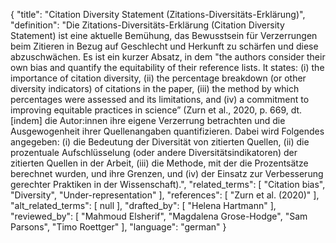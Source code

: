 {
    "title": "Citation Diversity Statement (Zitations-Diversitäts-Erklärung)",
    "definition": "Die Zitations-Diversitäts-Erklärung (Citation Diversity Statement) ist eine aktuelle Bemühung, das Bewusstsein für Verzerrungen beim Zitieren in Bezug auf Geschlecht und Herkunft zu schärfen und diese abzuschwächen. Es ist ein kurzer Absatz, in dem \"the authors consider their own bias and quantify the equitability of their reference lists. It states: (i) the importance of citation diversity, (ii) the percentage breakdown (or other diversity indicators) of citations in the paper, (iii) the method by which percentages were assessed and its limitations, and (iv) a commitment to improving equitable practices in science” (Zurn et al., 2020, p. 669, dt. [indem] die Autor:innen ihre eigene Verzerrung betrachten und die Ausgewogenheit ihrer Quellenangaben quantifizieren. Dabei wird Folgendes angegeben: (i) die Bedeutung der Diversität von zitierten Quellen, (ii) die prozentuale Aufschlüsselung (oder andere Diversitätsindikatoren) der zitierten Quellen in der Arbeit, (iii) die Methode, mit der die Prozentsätze berechnet wurden, und ihre Grenzen, und (iv) der Einsatz zur Verbesserung gerechter Praktiken in der Wissenschaft).",
    "related_terms": [
        "Citation bias",
        "Diversity",
        "Under-representation"
    ],
    "references": [
        "Zurn et al. (2020)"
    ],
    "alt_related_terms": [
        null
    ],
    "drafted_by": [
        "Helena Hartmann"
    ],
    "reviewed_by": [
        "Mahmoud Elsherif",
        "Magdalena Grose-Hodge",
        "Sam Parsons",
        "Timo Roettger"
    ],
    "language": "german"
}